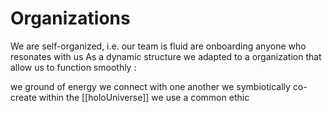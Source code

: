# Organizations


We are self-organized, i.e. our team is fluid are onboarding anyone who resonates with us
As a dynamic structure we adapted to a organization that allow us to function smoothly :


we ground of energy
we connect with one another
we symbiotically co-create within the [[holoUniverse]]
we use a common ethic


